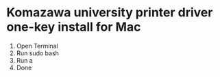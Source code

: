# Komazawa university printer driver one-key install for Mac
1. Open Terminal
2. Run
	sudo bash
3. Run
	a
4. Done